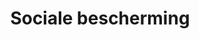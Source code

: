 ---
title: "Sociale bescherming"
slug: "sociale-bescherming"
description: "De tweede schijf CMO maakte in 2016 de wenskaart voor de NGO 'FOS'. Yoeri maakte een grafisch beeld dat perfect vertolkt waar de organisatie voor staat"
type: "intern"
members:
    - name: "Yoeri De Sloovere"
      major: "Crossmedia-ontwerp"
      minor: "Graphic Design"
      disk: "2de schijf"
thumbnail:
    url: "thumb.jpg"
    alt: ""
    height: 1
    width: 1
    text-color: "e62d28"
    background-color: "e62d28"
media:
    - url: "2.kaart.jpg"
      type: "image"
created: 20/01/2017
order: 7
---